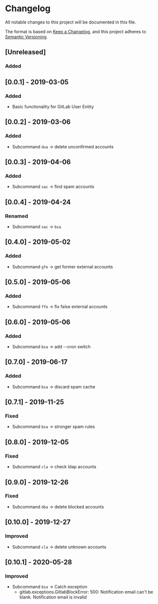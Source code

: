 # Changelog
All notable changes to this project will be documented in this file.

The format is based on [Keep a Changelog](https://keepachangelog.com/en/1.0.0/),
and this project adheres to [Semantic Versioning](https://semver.org/spec/v2.0.0.html).

## [Unreleased]
### Added

## [0.0.1] - 2019-03-05
### Added
- Basic functionality for GitLab User Entity

## [0.0.2] - 2019-03-06
### Added
- Subcommand `dua` -> delete unconfirmed accounts

## [0.0.3] - 2019-04-06
### Added
- Subcommand `sac` -> find spam accounts

## [0.0.4] - 2019-04-24
### Renamed
- Subcommand `sac` -> `bsa`


## [0.4.0] - 2019-05-02
### Added
- Subcommand `gfe` -> get former external accounts

## [0.5.0] - 2019-05-06
### Added
- Subcommand `ffe` -> fix false external accounts

## [0.6.0] - 2019-05-06
### Added
- Subcommand `bsa` -> add --cron switch

## [0.7.0] - 2019-06-17
### Added
- Subcommand `bsa` -> discard spam cache

## [0.7.1] - 2019-11-25
### Fixed
- Subcommand `bsa` -> stronger spam rules

## [0.8.0] - 2019-12-05
### Fixed
- Subcommand `cla` -> check ldap accounts

## [0.9.0] - 2019-12-26
### Fixed
- Subcommand `dba` -> delete blocked accounts

## [0.10.0] - 2019-12-27
### Improved
- Subcommand `cla` -> delete unknown accounts

## [0.10.1] - 2020-05-28
### Improved
- Subcommand `bsa` -> Catch exception
  - gitlab.exceptions.GitlabBlockError: 500: Notification email can't be blank. Notification email is invalid